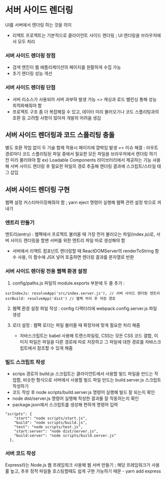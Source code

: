 # 서버 사이드 렌더링

UI를 서버에서 렌더링 하는 것을 의미

- 리액트 프로젝트는 기본적으로 클라이언트 사이드 렌더링 ; UI 렌더링을 브라우저에서 모두 처리

### 서버 사이드 렌더링 장점

- 검색 엔진이 웹 애플리케이션의 페이지를 원활하게 수집 가능
- 초기 렌더링 성능 개선

### 서버 사이드 렌더링 단점

- 서버 리소스가 사용되어 서버 과부하 발생 가능 => 캐싱과 로드 밸런싱 통해 성능 최적화해줘야 함
- 프로젝트 구조 좀 더 복잡해질 수 있고, 데이터 미리 불러오기나 코드 스플리팅과의 호환 등 고려할 사항이 많아져 개발의 어려움 생김

## 서버 사이드 렌더링과 코드 스플리팅 충돌

별도 호환 작업 없이 두 기술 함께 적용시 페이지에 깜박임 발생
=> 이슈 해결 : 라우트 경로마다 코드 스플리팅된 파일 중에서 필요한 모든 파일을 브라우저에서 렌더링 하기 전 미리 불러와야 함
ex) Loadable Components 라이브러리에서 제공하는 기능 사용해 서버 사이드 렌더링 후 필요한 파일의 경로 추출해 렌더링 결과에 스크립트/스타일 태그 삽입

## 서버 사이드 렌더링 구현

웹팩 설정 커스터마이징해줘야 함 ; yarn eject 명령어 실행해 웹팩 관련 설정 밖으로 꺼내기

### 엔트리 만들기

엔트리(entry) : 웹팩에서 프로젝트 불러올 때 가장 먼저 불러오는 파일(index.js)로, 서버 사이드 렌더링을 할땐 서버를 위한 엔트리 파일 따로 생성해야 함

- 서버에서 리액트 컴포넌트 렌더링할 때 ReactDOMServer의 renderToString 함수 사용, 이 함수에 JSX 넣어 호출하면 렌더링 결과를 문자열로 반환

### 서버 사이드 렌더링 전용 웹팩 환경 설정

1. config/paths.js 파일의 module.exports 부분에 두 줄 추가 :

```
ssrIndexJs: resolveApp('src/index.server.js'), // 서버 사이드 렌더링 엔트리
ssrBuild: resolveApp('dist') // 웹팩 처리 후 저장 경로
```

2. 웹팩 환경 설정 파일 작성 :
   config 디렉터리에 webpack.config.server.js 파일 생성

3. 로더 설정 :
   웹팩 로더는 파일 불러올 때 확장자에 맞게 필요한 처리 해줌
   - 자바스크립트는 babel 사용해 트랜스파일링, CSS는 모든 CSS 코드 결합, 이미지 파일은 파일을 다른 경로에 따로 저장하고 그 파일에 대한 경로를 자바스크립트에서 참조할 수 있게 해줌

### 빌드 스크립트 작성

- scrips 경로의 build.js 스크립트는 클라이언트에서 사용할 빌드 파일을 만드는 작업함, 비슷한 형식으로 서버에서 사용할 빌드 파일 만드는 build.server.js 스크립트 작성하기
- 코드 작성 후 node scripts/build.server.js 명령어 실행해 빌드 잘 되는지 확인
- node dist/server.js 명령어 실행해 작성한 결과물 잘 작동하는지 확인
- package.json에서 스크립트를 생성해 편하게 명령어 입력

```
"scripts": {
    "start": "node scripts/start.js",
    "build": "node scripts/build.js",
    "test": "node scripts/test.js",
    "start:server": "node dist/server.js",
    "build:server": "node scripts/build.server.js"
  },
```

### 서버 코드 작성

Express라는 Node.js 웹 프레임워크 사용해 웹 서버 만들기 ; 해당 프레임워크가 사용률 높고, 추후 정적 파일들 호스팅할때도 쉽게 구현 가능하기 때문 - yarn add express
